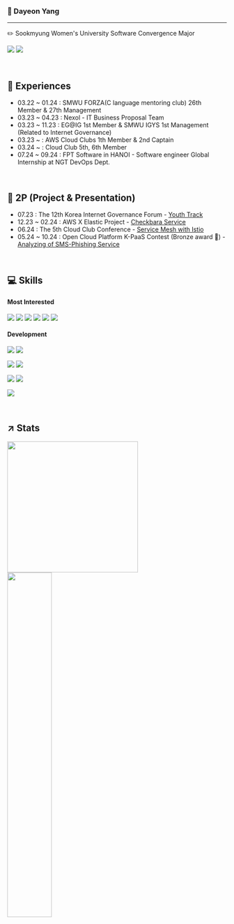 
### 🐑 Dayeon Yang 
---
✏️ Sookmyung Women's University Software Convergence Major 

<a href="https://www.linkedin.com/in/dayeonyang121/" target="_blank"><img src="https://img.shields.io/badge/LinkedIn-0A66C2?style=flat-square&logo=LinkedIn&logoColor=white"/></a>
<a href="https://ydy1201.tistory.com/" target="_blank"><img src="https://img.shields.io/badge/tistory-000000?style=flat-square&logo=Tistory&logoColor=white"/></a>

</br>

## 🔎 Experiences

- 03.22 ~ 01.24 : SMWU FORZA(C language mentoring club) 26th Member & 27th Management
- 03.23 ~ 04.23 : Nexol - IT Business Proposal Team
- 03.23 ~ 11.23 : EG@IG 1st Member & SMWU IGYS 1st Management (Related to Internet Governance)
- 03.23 ~ : AWS Cloud Clubs 1th Member & 2nd Captain
- 03.24 ~ : Cloud Club 5th, 6th Member
- 07.24 ~ 09.24 : FPT Software in HANOI - Software engineer Global Internship at NGT DevOps Dept.

</br>

## 📁 2P (Project & Presentation)
- 07.23 : The 12th Korea Internet Governance Forum - [Youth Track](https://youtu.be/7nbV1Z2VXJo?si=72wupK59_jRKCKN7)
- 12.23 ~ 02.24 : AWS X Elastic Project - [Checkbara Service](https://github.com/COFFEE-BARA)
- 06.24 : The 5th Cloud Club Conference - [Service Mesh with Istio](https://youtu.be/ZGUZVkbzOwg?si=hj_zYyg1b-qCWU2n)
- 05.24 ~ 10.24 : Open Cloud Platform K-PaaS Contest (Bronze award 🥉) - [Analyzing of SMS-Phishing Service](https://github.com/Cl-PaaS)
</br>

## 💻 Skills
#### Most Interested
<img src="https://img.shields.io/badge/AWS-232F3E?style=flat-square&logo=amazonwebservices&logoColor=white"/></a>
<img src="https://img.shields.io/badge/Kubernetes-326CE5?style=flat-square&logo=kubernetes&logoColor=white"/></a>
<img src="https://img.shields.io/badge/Docker-2496ED?style=flat-square&logo=Docker&logoColor=white"/></a>
<img src="https://img.shields.io/badge/Terraform-844FBA?style=flat-square&logo=terraform&logoColor=white"/></a>
<img src="https://img.shields.io/badge/Elastic-005571?style=flat-square&logo=Elastic&logoColor=white"/></a>
<img src="https://img.shields.io/badge/Istio-466BB0?style=flat-square&logo=Istio&logoColor=white"/></a>

#### Development

<img src="https://img.shields.io/badge/Java-007396?style=flat-square&logo=Java&logoColor=white"/></a>
<img src="https://img.shields.io/badge/android-34A853?style=flat-square&logo=android&logoColor=white"/></a>

<img src="https://img.shields.io/badge/python-3776AB?style=flat-square&logo=python&logoColor=white"/></a>
<img src="https://img.shields.io/badge/Django-092E20?style=flat-square&logo=Django&logoColor=white"/></a>

<img src="https://img.shields.io/badge/React-61DAFB?style=flat-square&logo=React&logoColor=black"/></a>
<img src="https://img.shields.io/badge/JS-F7DF1E?style=flat-square&logo=javascript&logoColor=black"/></a>

<img src="https://img.shields.io/badge/C-A8B9CC?style=flat-square&logo=C&logoColor=white"/></a>

</br>

## ↗️ Stats
<a href="s">
  <img src="https://github-readme-stats-nu-three-37.vercel.app/api/top-langs/?username=dayeon1201&exclude_repo=dkssud8150.github.io&layout=compact&theme=tokyonight&count-private=true" width="300px" />
</a>
</br>
<a href="s">
  <img src="https://github-readme-stats.vercel.app/api?username=dayeon1201&theme=tokyonight&show_icons=true" width="45%" />
</a>
<br></br>
